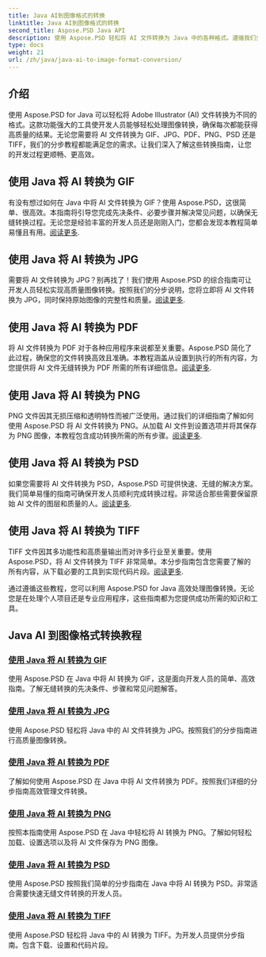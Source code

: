 ```yaml
---
title: Java AI到图像格式的转换
linktitle: Java AI到图像格式的转换
second_title: Aspose.PSD Java API
description: 使用 Aspose.PSD 轻松将 AI 文件转换为 Java 中的各种格式。遵循我们全面的指南，实现无缝、高质量的图像转换。
type: docs
weight: 21
url: /zh/java/java-ai-to-image-format-conversion/
---
```


## 介绍

使用 Aspose.PSD for Java 可以轻松将 Adobe Illustrator (AI) 文件转换为不同的格式。这款功能强大的工具使开发人员能够轻松处理图像转换，确保每次都能获得高质量的结果。无论您需要将 AI 文件转换为 GIF、JPG、PDF、PNG、PSD 还是 TIFF，我们的分步教程都能满足您的需求。让我们深入了解这些转换指南，让您的开发过程更顺畅、更高效。

## 使用 Java 将 AI 转换为 GIF
有没有想过如何在 Java 中将 AI 文件转换为 GIF？使用 Aspose.PSD，这很简单、很高效。本指南将引导您完成先决条件、必要步骤并解决常见问题，以确保无缝转换过程。无论您是经验丰富的开发人员还是刚刚入门，您都会发现本教程简单易懂且有用。[阅读更多](./convert-ai-to-gif/).

## 使用 Java 将 AI 转换为 JPG
需要将 AI 文件转换为 JPG？别再找了！我们使用 Aspose.PSD 的综合指南可让开发人员轻松实现高质量图像转换。按照我们的分步说明，您将立即将 AI 文件转换为 JPG，同时保持原始图像的完整性和质量。[阅读更多](./convert-ai-to-jpg/).

## 使用 Java 将 AI 转换为 PDF
将 AI 文件转换为 PDF 对于各种应用程序来说都至关重要。Aspose.PSD 简化了此过程，确保您的文件转换高效且准确。本教程涵盖从设置到执行的所有内容，为您提供将 AI 文件无缝转换为 PDF 所需的所有详细信息。[阅读更多](./convert-ai-to-pdf/).

## 使用 Java 将 AI 转换为 PNG
PNG 文件因其无损压缩和透明特性而被广泛使用。通过我们的详细指南了解如何使用 Aspose.PSD 将 AI 文件转换为 PNG。从加载 AI 文件到设置选项并将其保存为 PNG 图像，本教程包含成功转换所需的所有步骤。[阅读更多](./convert-ai-to-png/).

## 使用 Java 将 AI 转换为 PSD
如果您需要将 AI 文件转换为 PSD，Aspose.PSD 可提供快速、无缝的解决方案。我们简单易懂的指南可确保开发人员顺利完成转换过程。非常适合那些需要保留原始 AI 文件的图层和质量的人。[阅读更多](./convert-ai-to-psd/).

## 使用 Java 将 AI 转换为 TIFF
 TIFF 文件因其多功能性和高质量输出而对许多行业至关重要。使用 Aspose.PSD，将 AI 文件转换为 TIFF 非常简单。本分步指南包含您需要了解的所有内容，从下载必要的工具到实现代码片段。[阅读更多](./convert-ai-to-tiff/).

通过遵循这些教程，您可以利用 Aspose.PSD for Java 高效处理图像转换。无论您是在处理个人项目还是专业应用程序，这些指南都为您提供成功所需的知识和工具。

## Java AI 到图像格式转换教程
### [使用 Java 将 AI 转换为 GIF](./convert-ai-to-gif/)
使用 Aspose.PSD 在 Java 中将 AI 转换为 GIF，这是面向开发人员的简单、高效指南。了解无缝转换的先决条件、步骤和常见问题解答。
### [使用 Java 将 AI 转换为 JPG](./convert-ai-to-jpg/)
使用 Aspose.PSD 轻松将 Java 中的 AI 文件转换为 JPG。按照我们的分步指南进行高质量图像转换。
### [使用 Java 将 AI 转换为 PDF](./convert-ai-to-pdf/)
了解如何使用 Aspose.PSD 在 Java 中将 AI 文件转换为 PDF。按照我们详细的分步指南高效管理文件转换。
### [使用 Java 将 AI 转换为 PNG](./convert-ai-to-png/)
按照本指南使用 Aspose.PSD 在 Java 中轻松将 AI 转换为 PNG。了解如何轻松加载、设置选项以及将 AI 文件保存为 PNG 图像。
### [使用 Java 将 AI 转换为 PSD](./convert-ai-to-psd/)
使用 Aspose.PSD 按照我们简单的分步指南在 Java 中将 AI 转换为 PSD。非常适合需要快速无缝文件转换的开发人员。
### [使用 Java 将 AI 转换为 TIFF](./convert-ai-to-tiff/)
使用 Aspose.PSD 轻松将 Java 中的 AI 转换为 TIFF。为开发人员提供分步指南。包含下载、设置和代码片段。